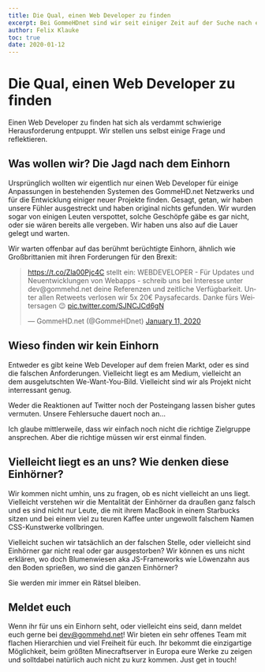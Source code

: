 ```yaml
---
title: Die Qual, einen Web Developer zu finden
excerpt: Bei GommeHDnet sind wir seit einiger Zeit auf der Suche nach einem Web Developer. Was machen wir falsch?
author: Felix Klauke
toc: true
date: 2020-01-12
---
```


# Die Qual, einen Web Developer zu finden

Einen Web Developer zu finden hat sich als verdammt schwierige Herausforderung entpuppt. 
Wir stellen uns selbst einige Frage und reflektieren. 

## Was wollen wir? Die Jagd nach dem Einhorn

Ursprünglich wollten wir eigentlich nur einen Web Developer für einige Anpassungen 
in bestehenden Systemen des GommeHD.net Netzwerks und für die Entwicklung einiger 
neuer Projekte finden. Gesagt, getan, wir haben unsere Fühler ausgestreckt und haben
original nichts gefunden. Wir wurden sogar von einigen Leuten verspottet, solche Geschöpfe
gäbe es gar nicht, oder sie wären bereits alle vergeben. Wir haben uns also auf die 
Lauer gelegt und warten.  
  
Wir warten offenbar auf das berühmt berüchtigte Einhorn, ähnlich wie Großbrittanien 
mit ihren Forderungen für den Brexit:    

<blockquote class="twitter-tweet"><p lang="de" dir="ltr"><a href="https://t.co/Zla00Pjc4C">https://t.co/Zla00Pjc4C</a> stellt ein: WEBDEVELOPER - Für Updates und Neuentwicklungen von Webapps - schreib uns bei Interesse unter dev@gommehd.net deine Referenzen und zeitliche Verfügbarkeit. Unter allen Retweets verlosen wir 5x 20€ Paysafecards. Danke fürs Weitersagen 😉 <a href="https://t.co/SJNCJCd6gN">pic.twitter.com/SJNCJCd6gN</a></p>&mdash; GommeHD.net (@GommeHDnet) <a href="https://twitter.com/GommeHDnet/status/1216042669845204992?ref_src=twsrc%5Etfw">January 11, 2020</a></blockquote> <script async src="https://platform.twitter.com/widgets.js" charset="utf-8"></script>

## Wieso finden wir kein Einhorn

Entweder es gibt keine Web Developer auf dem freien Markt, oder es sind die falschen Anforderungen.
Vielleicht liegt es am Medium, vielleicht an dem ausgelutschten We-Want-You-Bild. Vielleicht sind wir als Projekt nicht interressant genug.

Weder die Reaktionen auf Twitter noch der Posteingang lassen bisher gutes vermuten. Unsere Fehlersuche 
dauert noch an... 

Ich glaube mittlerweile, dass wir einfach noch nicht die richtige Zielgruppe ansprechen. Aber die richtige müssen wir erst einmal finden.

## Vielleicht liegt es an uns? Wie denken diese Einhörner?

Wir kommen nicht umhin, uns zu fragen, ob es nicht vielleicht an uns liegt. 
Vielleicht verstehen wir die Mentalität der Einhörner da draußen ganz falsch
und es sind nicht nur Leute, die mit ihrem MacBook in einem Starbucks sitzen und
bei einem viel zu teuren Kaffee unter ungewollt falschem Namen CSS-Kunstwerke vollbringen.

Vielleicht suchen wir tatsächlich an der falschen Stelle, oder vielleicht sind Einhörner gar nicht real
oder gar ausgestorben? Wir können es uns nicht erklären, wo doch Blumenwiesen aka JS-Frameworks wie Löwenzahn aus den Boden sprießen, wo sind die ganzen Einhörner? 

Sie werden mir immer ein Rätsel bleiben.

## Meldet euch

Wenn ihr für uns ein Einhorn seht, oder vielleicht eins seid, dann meldet euch gerne bei dev@gommehd.net! 
Wir bieten ein sehr offenes Team mit flachen Hierarchien und viel Freiheit für euch. Ihr bekommt die einzigartige Möglichkeit, beim größten Minecraftserver in Europa eure Werke zu zeigen und solltdabei natürlich auch nicht zu kurz kommen. Just get in touch!